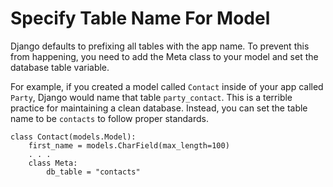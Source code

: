 # Specify Table Name For Model

Django defaults to prefixing all tables with the app name. To prevent this from happening, you need to add the Meta class to your model and set the database table variable.

For example, if you created a model called `Contact` inside of your app called `Party`, Django would name that table `party_contact`. This is a terrible practice for maintaining a clean database. Instead, you can set the table name to be `contacts` to follow proper standards.

```
class Contact(models.Model):
    first_name = models.CharField(max_length=100)
    . . .
    class Meta:
        db_table = "contacts"
```
